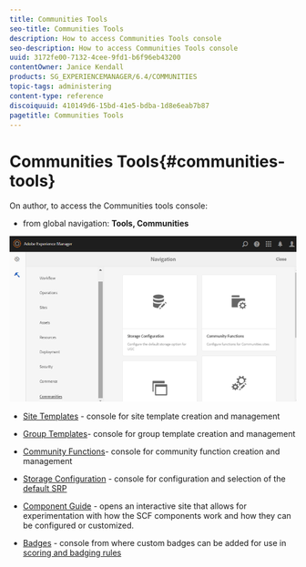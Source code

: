 ```yaml
---
title: Communities Tools
seo-title: Communities Tools
description: How to access Communities Tools console
seo-description: How to access Communities Tools console
uuid: 3172fe00-7132-4cee-9fd1-b6f96eb43200
contentOwner: Janice Kendall
products: SG_EXPERIENCEMANAGER/6.4/COMMUNITIES
topic-tags: administering
content-type: reference
discoiquuid: 410149d6-15bd-41e5-bdba-1d8e6eab7b87
pagetitle: Communities Tools
---
```


# Communities Tools{#communities-tools}

On author, to access the Communities tools console:

* from global navigation: **Tools, Communities**

![](assets/chlimage_1-129.png)

* [Site Templates](/help/communities/sites.md) - console for site template creation and management
* [Group Templates](/help/communities/tools-groups.md)- console for group template creation and management
* [Community Functions](/help/communities/functions.md)- console for community function creation and management
* [Storage Configuration](/help/communities/srp-config.md) - console for configuration and selection of the [default SRP](/help/communities/working-with-srp.md)

* [Component Guide](/help/communities/components-guide.md) - opens an interactive site that allows for experimentation with how the SCF components work and how they can be configured or customized.
* [Badges](/help/communities/badges.md) - console from where custom badges can be added for use in [scoring and badging rules](/help/communities/implementing-scoring.md)

